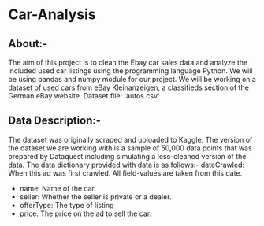 # Car-Analysis
## About:-
The aim of this project is to clean the Ebay car sales data and analyze the included used car listings using the programming language Python. We will be using pandas and numpy module for our project.
We will be working on a dataset of used cars from eBay Kleinanzeigen, a classifieds section of the German eBay website. Dataset file: 'autos.csv'
## Data Description:-
The dataset was originally scraped and uploaded to Kaggle. The version of the dataset we are working with is a sample of 50,000 data points that was prepared by Dataquest including simulating a less-cleaned version of the data.
The data dictionary provided with data is as follows:-
dateCrawled: When this ad was first crawled. All field-values are taken from this date.
* name: Name of the car.
* seller: Whether the seller is private or a dealer.
* offerType: The type of listing
* price: The price on the ad to sell the car.

